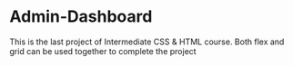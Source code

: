 # Admin-Dashboard
This is the last project of Intermediate CSS & HTML course. 
Both flex and grid can be used together to complete the project